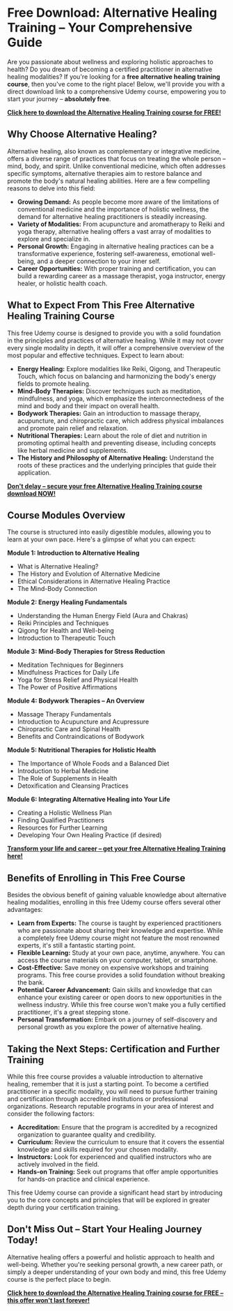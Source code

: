 # Free Download: Alternative Healing Training – Your Comprehensive Guide

Are you passionate about wellness and exploring holistic approaches to health? Do you dream of becoming a certified practitioner in alternative healing modalities? If you're looking for a **free alternative healing training course**, then you've come to the right place! Below, we'll provide you with a direct download link to a comprehensive Udemy course, empowering you to start your journey – **absolutely free**.

[**Click here to download the Alternative Healing Training course for FREE!**](https://udemywork.com/alternative-healing-training)

## Why Choose Alternative Healing?

Alternative healing, also known as complementary or integrative medicine, offers a diverse range of practices that focus on treating the whole person – mind, body, and spirit. Unlike conventional medicine, which often addresses specific symptoms, alternative therapies aim to restore balance and promote the body's natural healing abilities. Here are a few compelling reasons to delve into this field:

*   **Growing Demand:** As people become more aware of the limitations of conventional medicine and the importance of holistic wellness, the demand for alternative healing practitioners is steadily increasing.
*   **Variety of Modalities:** From acupuncture and aromatherapy to Reiki and yoga therapy, alternative healing offers a vast array of modalities to explore and specialize in.
*   **Personal Growth:** Engaging in alternative healing practices can be a transformative experience, fostering self-awareness, emotional well-being, and a deeper connection to your inner self.
*   **Career Opportunities:** With proper training and certification, you can build a rewarding career as a massage therapist, yoga instructor, energy healer, or holistic health coach.

## What to Expect From This Free Alternative Healing Training Course

This free Udemy course is designed to provide you with a solid foundation in the principles and practices of alternative healing. While it may not cover every single modality in depth, it will offer a comprehensive overview of the most popular and effective techniques. Expect to learn about:

*   **Energy Healing:** Explore modalities like Reiki, Qigong, and Therapeutic Touch, which focus on balancing and harmonizing the body's energy fields to promote healing.
*   **Mind-Body Therapies:** Discover techniques such as meditation, mindfulness, and yoga, which emphasize the interconnectedness of the mind and body and their impact on overall health.
*   **Bodywork Therapies:** Gain an introduction to massage therapy, acupuncture, and chiropractic care, which address physical imbalances and promote pain relief and relaxation.
*   **Nutritional Therapies:** Learn about the role of diet and nutrition in promoting optimal health and preventing disease, including concepts like herbal medicine and supplements.
*   **The History and Philosophy of Alternative Healing:** Understand the roots of these practices and the underlying principles that guide their application.

[**Don't delay – secure your free Alternative Healing Training course download NOW!**](https://udemywork.com/alternative-healing-training)

## Course Modules Overview

The course is structured into easily digestible modules, allowing you to learn at your own pace. Here's a glimpse of what you can expect:

**Module 1: Introduction to Alternative Healing**

*   What is Alternative Healing?
*   The History and Evolution of Alternative Medicine
*   Ethical Considerations in Alternative Healing Practice
*   The Mind-Body Connection

**Module 2: Energy Healing Fundamentals**

*   Understanding the Human Energy Field (Aura and Chakras)
*   Reiki Principles and Techniques
*   Qigong for Health and Well-being
*   Introduction to Therapeutic Touch

**Module 3: Mind-Body Therapies for Stress Reduction**

*   Meditation Techniques for Beginners
*   Mindfulness Practices for Daily Life
*   Yoga for Stress Relief and Physical Health
*   The Power of Positive Affirmations

**Module 4: Bodywork Therapies – An Overview**

*   Massage Therapy Fundamentals
*   Introduction to Acupuncture and Acupressure
*   Chiropractic Care and Spinal Health
*   Benefits and Contraindications of Bodywork

**Module 5: Nutritional Therapies for Holistic Health**

*   The Importance of Whole Foods and a Balanced Diet
*   Introduction to Herbal Medicine
*   The Role of Supplements in Health
*   Detoxification and Cleansing Practices

**Module 6: Integrating Alternative Healing into Your Life**

*   Creating a Holistic Wellness Plan
*   Finding Qualified Practitioners
*   Resources for Further Learning
*   Developing Your Own Healing Practice (if desired)

[**Transform your life and career – get your free Alternative Healing Training here!**](https://udemywork.com/alternative-healing-training)

## Benefits of Enrolling in This Free Course

Besides the obvious benefit of gaining valuable knowledge about alternative healing modalities, enrolling in this free Udemy course offers several other advantages:

*   **Learn from Experts:** The course is taught by experienced practitioners who are passionate about sharing their knowledge and expertise. While a completely free Udemy course might not feature the most renowned experts, it's still a fantastic starting point.
*   **Flexible Learning:** Study at your own pace, anytime, anywhere. You can access the course materials on your computer, tablet, or smartphone.
*   **Cost-Effective:** Save money on expensive workshops and training programs. This free course provides a solid foundation without breaking the bank.
*   **Potential Career Advancement:** Gain skills and knowledge that can enhance your existing career or open doors to new opportunities in the wellness industry. While this free course won't make you a fully certified practitioner, it's a great stepping stone.
*   **Personal Transformation:** Embark on a journey of self-discovery and personal growth as you explore the power of alternative healing.

## Taking the Next Steps: Certification and Further Training

While this free course provides a valuable introduction to alternative healing, remember that it is just a starting point. To become a certified practitioner in a specific modality, you will need to pursue further training and certification through accredited institutions or professional organizations. Research reputable programs in your area of interest and consider the following factors:

*   **Accreditation:** Ensure that the program is accredited by a recognized organization to guarantee quality and credibility.
*   **Curriculum:** Review the curriculum to ensure that it covers the essential knowledge and skills required for your chosen modality.
*   **Instructors:** Look for experienced and qualified instructors who are actively involved in the field.
*   **Hands-on Training:** Seek out programs that offer ample opportunities for hands-on practice and clinical experience.

This free Udemy course can provide a significant head start by introducing you to the core concepts and principles that will be explored in greater depth during your certification training.

## Don't Miss Out – Start Your Healing Journey Today!

Alternative healing offers a powerful and holistic approach to health and well-being. Whether you're seeking personal growth, a new career path, or simply a deeper understanding of your own body and mind, this free Udemy course is the perfect place to begin.

**[Click here to download the Alternative Healing Training course for FREE – this offer won't last forever!](https://udemywork.com/alternative-healing-training)**
